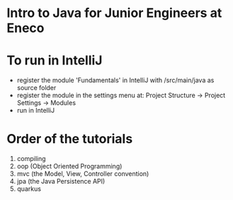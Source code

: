 # Intro to Java for Junior Engineers at Eneco

# To run in IntelliJ
- register the module 'Fundamentals' in IntelliJ with /src/main/java as source folder
- register the module in the settings menu at: Project Structure -> Project Settings -> Modules
- run in IntelliJ

# Order of the tutorials
1. compiling
2. oop (Object Oriented Programming)
3. mvc (the Model, View, Controller convention)
4. jpa (the Java Persistence API)
5. quarkus